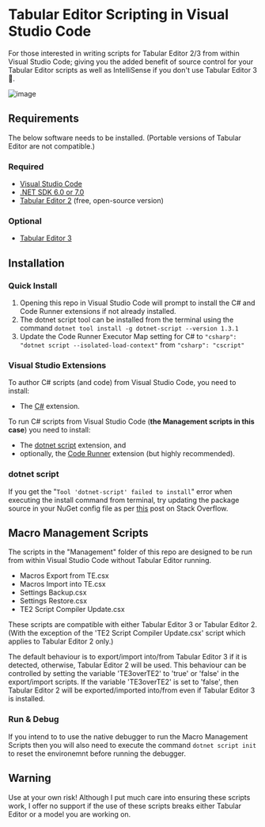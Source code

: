 # Tabular Editor Scripting in Visual Studio Code

For those interested in writing scripts for Tabular Editor 2/3 from within Visual Studio Code; giving you the added benefit of source control for your Tabular Editor scripts as well as IntelliSense if you don't use Tabular Editor 3 👏.

![image](https://user-images.githubusercontent.com/62320770/210715420-487a4a8a-6b2f-47d1-84b3-d511b2778060.png)

## Requirements

The below software needs to be installed. (Portable versions of Tabular Editor are not compatible.)

### Required

- [Visual Studio Code](https://code.visualstudio.com/)
- [.NET SDK 6.0 or 7.0](https://dotnet.microsoft.com/en-us/download)
- [Tabular Editor 2](https://github.com/TabularEditor/TabularEditor) (free, open-source version)

### Optional

- [Tabular Editor 3](https://tabulareditor.com/)

## Installation

### Quick Install

1. Opening this repo in Visual Studio Code will prompt to install the C# and Code Runner extensions if not already installed.
2. The dotnet script tool can be installed from the terminal using the command `dotnet tool install -g dotnet-script --version 1.3.1`
3. Update the Code Runner Executor Map setting for C# to `"csharp": "dotnet script --isolated-load-context"` from `"csharp": "cscript"`

### Visual Studio Extensions

To author C# scripts (and code) from Visual Studio Code, you need to install:

- The [C#](https://marketplace.visualstudio.com/items?itemName=ms-dotnettools.csharp) extension.

To run C# scripts from Visual Studio Code (**the Management scripts in this case**) you need to install:

- The [dotnet script](https://github.com/filipw/dotnet-script) extension, and
- optionally, the [Code Runner](https://marketplace.visualstudio.com/items?itemName=formulahendry.code-runner) extension (but highly recommended).

### dotnet script

If you get the "`Tool 'dotnet-script' failed to install`" error when executing the install command from terminal, try updating the package source in your NuGet config file as per [this](https://stackoverflow.com/a/68140757) post on Stack Overflow.

## Macro Management Scripts

The scripts in the "Management" folder of this repo are designed to be run from within Visual Studio Code without Tabular Editor running.

- Macros Export from TE.csx
- Macros Import into TE.csx
- Settings Backup.csx
- Settings Restore.csx
- TE2 Script Compiler Update.csx

These scripts are compatible with either Tabular Editor 3 or Tabular Editor 2. (With the exception of the 'TE2 Script Compiler Update.csx' script which applies to Tabular Editor 2 only.)

The default behaviour is to export/import into/from Tabular Editor 3 if it is detected, otherwise, Tabular Editor 2 will be used. This behaviour can be controlled by setting the variable 'TE3overTE2' to 'true' or 'false' in the export/import scripts. If the variable 'TE3overTE2' is set to 'false', then Tabular Editor 2 will be exported/imported into/from even if Tabular Editor 3 is installed.

### Run & Debug

If you intend to to use the native debugger to run the Macro Management Scripts then you will also need to execute the command `dotnet script init` to reset the environemnt before running the debugger.

## Warning

Use at your own risk! Although I put much care into ensuring these scripts work, I offer no support if the use of these scripts breaks either Tabular Editor or a model you are working on.
